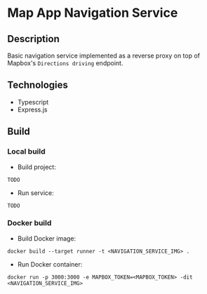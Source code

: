 # Map App Navigation Service

## Description

Basic navigation service implemented as a reverse proxy on top of Mapbox's `Directions driving` endpoint.

## Technologies
* Typescript
* Express.js

## Build

### Local build

* Build project:
```
TODO
```
* Run service:
```
TODO
```

### Docker build

* Build Docker image:
```
docker build --target runner -t <NAVIGATION_SERVICE_IMG> .
```
* Run Docker container:
```
docker run -p 3000:3000 -e MAPBOX_TOKEN=<MAPBOX_TOKEN> -dit <NAVIGATION_SERVICE_IMG>
```
